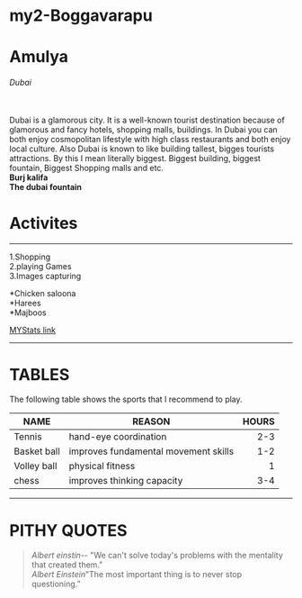 # my2-Boggavarapu
# Amulya
###### Dubai 
<br>Dubai is a glamorous city. It is a well-known tourist destination because of glamorous and fancy hotels, shopping malls, buildings. In Dubai you can both enjoy cosmopolitan lifestyle with high class restaurants and both enjoy local culture. Also Dubai is known to like building tallest, bigges tourists attractions. By this I mean literally biggest. Biggest building, biggest fountain, Biggest Shopping malls and etc.<br>
**Burj kalifa**<br>
**The dubai fountain**
# Activites
--- 
1.Shopping<br>
2.playing Games<br>
3.Images capturing<br>

*Chicken saloona<br>
*Harees<br>
*Majboos<br>

[MYStats link](MyStats.md)

---
# TABLES
The following table shows the sports that I recommend to play.

 NAME| REASON | HOURS |
| --- | --- | ---: |
| Tennis|  hand-eye coordination |  2-3  |
| Basket ball | improves fundamental movement skills | 1-2  |
| Volley ball | physical fitness |  1  |
| chess | improves thinking capacity | 3-4|

---
# PITHY QUOTES

>*Albert einstin*-- "We can't solve today's problems with the mentality that created them."<br>
>*Albert Einstein*"The most important thing is to never stop questioning.”




